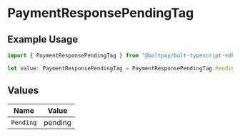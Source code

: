 # PaymentResponsePendingTag

## Example Usage

```typescript
import { PaymentResponsePendingTag } from "@boltpay/bolt-typescript-sdk/models/components";

let value: PaymentResponsePendingTag = PaymentResponsePendingTag.Pending;
```

## Values

| Name      | Value     |
| --------- | --------- |
| `Pending` | pending   |